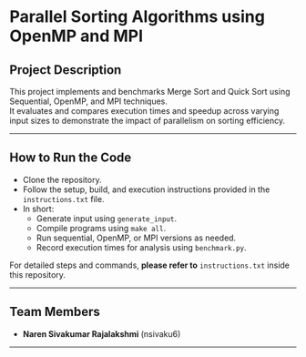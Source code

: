 # Parallel Sorting Algorithms using OpenMP and MPI

## Project Description

This project implements and benchmarks Merge Sort and Quick Sort using Sequential, OpenMP, and MPI techniques.  
It evaluates and compares execution times and speedup across varying input sizes to demonstrate the impact of parallelism on sorting efficiency.

---

## How to Run the Code

- Clone the repository.
- Follow the setup, build, and execution instructions provided in the `instructions.txt` file.
- In short:
  - Generate input using `generate_input`.
  - Compile programs using `make all`.
  - Run sequential, OpenMP, or MPI versions as needed.
  - Record execution times for analysis using `benchmark.py`.

For detailed steps and commands, **please refer to** `instructions.txt` inside this repository.

---

## Team Members

- **Naren Sivakumar Rajalakshmi** (nsivaku6)

---


